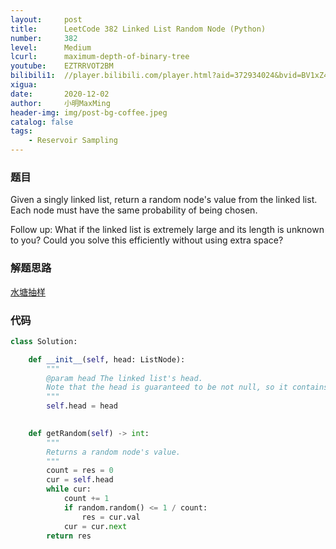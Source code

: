 ```yaml
---
layout:     post
title:      LeetCode 382 Linked List Random Node (Python)
number:     382
level:      Medium
lcurl:      maximum-depth-of-binary-tree
youtube:    EZTRRVOT2BM
bilibili1:  //player.bilibili.com/player.html?aid=372934024&bvid=BV1xZ4y1G7ie&cid=262078806&page=1
xigua:      
date:       2020-12-02
author:     小明MaxMing
header-img: img/post-bg-coffee.jpeg
catalog: false
tags:
    - Reservoir Sampling
---
```


### 题目

Given a singly linked list, return a random node's value from the linked list. Each node must have the same probability of being chosen.

Follow up:
What if the linked list is extremely large and its length is unknown to you? Could you solve this efficiently without using extra space?

### 解题思路

[水塘抽样](https://zh.wikipedia.org/zh-cn/%E6%B0%B4%E5%A1%98%E6%8A%BD%E6%A8%A3)

### 代码
```python
class Solution:

    def __init__(self, head: ListNode):
        """
        @param head The linked list's head.
        Note that the head is guaranteed to be not null, so it contains at least one node.
        """
        self.head = head
        

    def getRandom(self) -> int:
        """
        Returns a random node's value.
        """
        count = res = 0
        cur = self.head
        while cur:
            count += 1
            if random.random() <= 1 / count:
                res = cur.val
            cur = cur.next
        return res
```
